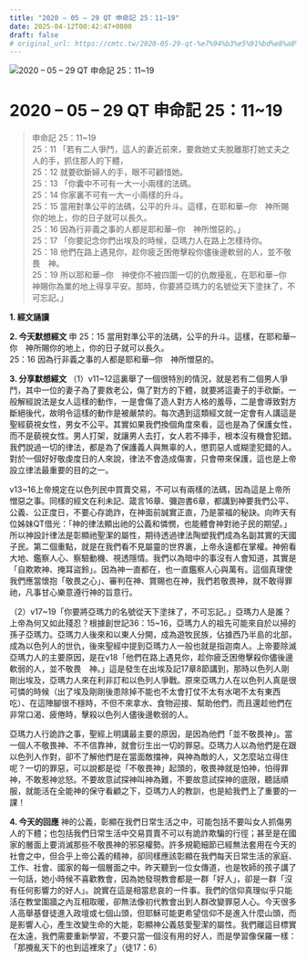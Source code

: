 ```yaml
---
title: "2020 – 05 – 29 QT 申命記 25：11~19"
date: 2025-04-12T00:42:47+0800
draft: false
# original_url: https://cmtc.tw/2020-05-29-qt-%e7%94%b3%e5%91%bd%e8%a8%98-25%ef%bc%9a1119
---
```


![2020 – 05 – 29 QT 申命記 25：11\~19](/images/qt.jpg   "2020 – 05 – 29 QT 申命記 25：11\~19")

# 2020 – 05 – 29 QT 申命記 25：11\~19

> 申命記 25：11\~19  
> 25：11 「若有二人爭鬥，這人的妻近前來，要救她丈夫脫離那打她丈夫之人的手，抓住那人的下體，  
> 25：12 就要砍斷婦人的手，眼不可顧惜她。  
> 25：13 「你囊中不可有一大一小兩樣的法碼。  
> 25：14 你家裏不可有一大一小兩樣的升斗。  
> 25：15 當用對準公平的法碼，公平的升斗。這樣，在耶和華─你　神所賜你的地上，你的日子就可以長久。  
> 25：16 因為行非義之事的人都是耶和華─你　神所憎惡的。」  
> 25：17 「你要記念你們出埃及的時候，亞瑪力人在路上怎樣待你。  
> 25：18 他們在路上遇見你，趁你疲乏困倦擊殺你儘後邊軟弱的人，並不敬畏　神。  
> 25：19 所以耶和華─你　神使你不被四圍一切的仇敵擾亂，在耶和華─你　神賜你為業的地上得享平安。那時，你要將亞瑪力的名號從天下塗抹了，不可忘記。」

**1. 經文誦讀**

**2.  今天默想經文**
申 25：15 當用對準公平的法碼，公平的升斗。這樣，在耶和華─你　神所賜你的地上，你的日子就可以長久。  
25：16 因為行非義之事的人都是耶和華─你　神所憎惡的。

**3. 分享默想經文**
（1）v11\~12這裏舉了一個很特別的情況，就是若有二個男人爭鬥，其中一位的妻子為了要救老公，傷了對方的下體，就要將這妻子的手砍斷。一般解經說法是女人這樣的動作，一是會傷了造人對方人格的羞辱，二是會導致對方斷絕後代，故明令這樣的動作是被嚴禁的。每次遇到這類經文就一定會有人講這是聖經藐視女性，男女不公平。其實如果我們換個角度來看，這也是為了保護女性，而不是藐視女性。男人打架，就讓男人去打，女人若不挿手，根本沒有機會犯錯。我們說過一切的律法，都是為了保護義人與無辜的人，懲罰惡人或糊塗犯錯的人。對於一個好好敬虔度日的人來說，律法不會造成傷害，只會帶來保護，這也是上帝設立律法最重要的目的之一。

v13\~16上帝規定在以色列民中買賣交易，不可以有兩樣的法碼，因為這是上帝所憎惡之事。同樣的經文在利未記、箴言16章、彌迦書6章，都講到神要我們公平、公義、公正度日，不要心存詭詐，在神面前誠實正直，乃是蒙福的秘訣。向昨天有位姊妹QT借光：「神的律法顯出祂的公義和憐憫，也能體會神對祂子民的期望。」所以神設計律法是彰顯祂聖潔的屬性，期待透過律法陶塑我們成為名副其實的天國子民。第二個重點，就是在我們看不見屬靈的世界裏，上帝永遠都在掌權。神俯看大地、鑑察人心、察驗動機、視透隱情。我們以為暗中的事沒有人會知道，其實是「自欺欺神、掩耳盜鈴」。因為神一直都在，也一直鑑察人心與萬有。這個真理使我們應當懷抱「敬畏之心」、審判在神、賞賜也在神，我們若敬畏神，就不敢得罪祂，凡事甘心樂意遵行神的旨意行。

（2）v17\~19「你要將亞瑪力的名號從天下塗抹了，不可忘記。」亞瑪力人是誰？上帝為何又如此殘忍？根據創世記36：15\~16，亞瑪力人的祖先可能來自於以掃的孫子亞瑪力。亞瑪力人後來和以東人分開，成為遊牧民族，佔據西乃半島的北部，成為以色列人的世仇，後來聖經中提到亞瑪力人一般也就是指迦南人。上帝要除滅亞瑪力人的主要原因，是在v18「他們在路上遇見你，趁你疲乏困倦擊殺你儘後邊軟弱的人，並不敬畏　神。」這是發生在出埃及記17章8節講到，那時以色列人剛剛出埃及，亞瑪力人來在利非訂和以色列人爭戰。原來亞瑪力人在以色列人真是很可憐的時候（出了埃及剛剛後患除掉不能也不太會打仗不太有水喝不太有東西吃）、在這陣腳很不穩時，不但不來拿水、食物迎接、幫助他們，而且還趁他們在非常口渴、疲倦時，擊殺以色列人儘後邊軟弱的人。

亞瑪力人行詭詐之事，聖經上明講最主要的原因，是因為他們「並不敬畏神」。當一個人不敬畏神、不不信靠神，就會衍生出一切的罪惡。亞瑪力人以為他們是在跟以色列人作對，卻不了解他們是在當面敵擋神，與神為敵的人，又怎麼站立得住呢？一切的罪惡，可以說都是從「不敬畏神」起頭的，敬畏神就是怕神，怕得罪神，不敢惹神忿怒。不要故意試探神叫神為難，不要故意試探神的底限，聽話順服，就能活在全能神的保守看顧之下，亞瑪力人的教訓，也是給我們上了重要的一課！

**4. 今天的回應**
神的公義，彰顯在我們日常生活之中，可能包括不要叫女人抓傷男人的下體；也包括我們日常生活中交易買賣不可以有詭詐欺騙的行徑；甚至是在國家的層面上要消滅那些不敬畏神的邪惡權勢。許多規範細節已經無法套用在今天的社會之中，但合乎上帝公義的精神，卻同樣應該彰顯在我們每天日常生活的家庭、工作、社會、國家的每一個層面之中。昨天聽到一位女傳道，也是牧師的孩子講了一句話，她小時候不喜歡教會，因為她發現教會都是一群「好人」，卻是一群「沒有任何影響力的好人」。說實在這是相當悲哀的一件事。我們的信仰真理似乎只能活在教堂圍牆之內互相取暖，卻無法像初代教會出到人群改變罪惡人心。今天很多人高舉基督徒進入政壇或七個山頭，但耶穌可能更希望信仰不是進入什麼山頭，而是影響人心，產生改變生命的大能，彰顯神公義慈愛聖潔的屬性。我們離這目標實在太遠，我們需要重新學習，不要只當一個沒有用的好人，而是學習像保羅一樣：「那攪亂天下的也到這裡來了」（徒17：6）
